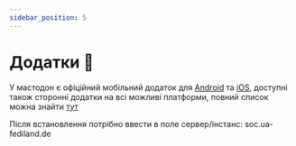 ```yaml
---
sidebar_position: 5
---
```


# Додатки 📱

У мастодон є офіційний мобільний додаток для [Android](https://play.google.com/store/apps/details?id=org.joinmastodon.android) та [iOS](https://apps.apple.com/us/app/mastodon-for-iphone/id1571998974), доступні також сторонні додатки на всі можливі платформи, повний список можна знайти [тут](https://joinmastodon.org/apps)

Після встановлення потрібно ввести в поле сервер/інстанс: soc.ua-fediland.de
